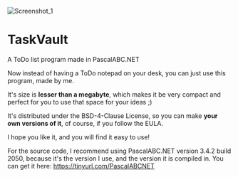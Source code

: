 ![Screenshot_1](https://user-images.githubusercontent.com/81249219/125173151-6b9a9880-e1c6-11eb-985a-25ef825766ac.png)
# TaskVault
A ToDo list program made in PascalABC.NET

Now instead of having a ToDo notepad on your desk, you can just use this program, made by me.

It's size is **lesser than a megabyte**, which makes it be very compact and perfect for you to use that space for your ideas ;)

It's distributed under the BSD-4-Clause License, so you can make **your own versions of it**, of course, if you follow the EULA.

I hope you like it, and you will find it easy to use!

For the source code, I recommend using PascalABC.NET version 3.4.2 build 2050, because it's the version I use, and the version it is compiled in. You can get it here: https://tinyurl.com/PascalABCNET
